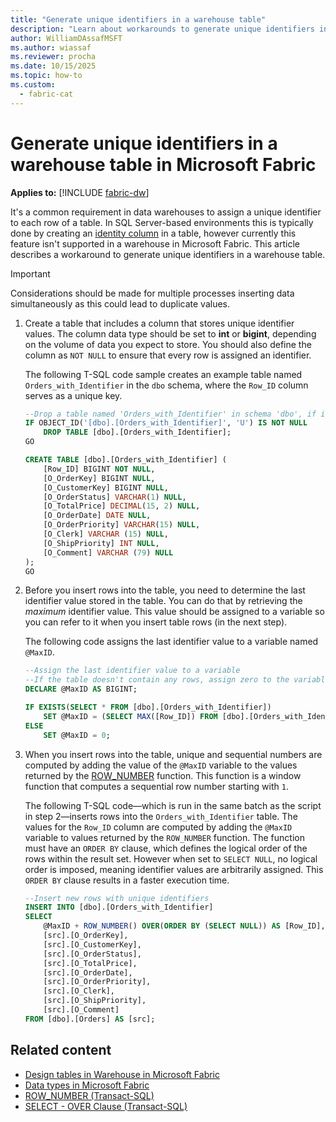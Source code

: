 ```yaml
---
title: "Generate unique identifiers in a warehouse table"
description: "Learn about workarounds to generate unique identifiers in a Microsoft Fabric warehouse table."
author: WilliamDAssafMSFT
ms.author: wiassaf
ms.reviewer: procha
ms.date: 10/15/2025
ms.topic: how-to
ms.custom:
  - fabric-cat
---
```


# Generate unique identifiers in a warehouse table in Microsoft Fabric

**Applies to:** [!INCLUDE [fabric-dw](includes/applies-to-version/fabric-dw.md)]

It's a common requirement in data warehouses to assign a unique identifier to each row of a table. In SQL Server-based environments this is typically done by creating an [identity column](/sql/t-sql/statements/create-table-transact-sql-identity-property?view=sql-server-ver16&preserve-view=true) in a table, however currently this feature isn't supported in a warehouse in Microsoft Fabric. This article describes a workaround to generate unique identifiers in a warehouse table.

> [!IMPORTANT]
> Considerations should be made for multiple processes inserting data simultaneously as this could lead to duplicate values.

1. Create a table that includes a column that stores unique identifier values. The column data type should be set to **int** or **bigint**, depending on the volume of data you expect to store. You should also define the column as `NOT NULL` to ensure that every row is assigned an identifier.

    The following T-SQL code sample creates an example table named `Orders_with_Identifier` in the `dbo` schema, where the `Row_ID` column serves as a unique key.

    ```sql
    --Drop a table named 'Orders_with_Identifier' in schema 'dbo', if it exists
    IF OBJECT_ID('[dbo].[Orders_with_Identifier]', 'U') IS NOT NULL
        DROP TABLE [dbo].[Orders_with_Identifier];
    GO
    
    CREATE TABLE [dbo].[Orders_with_Identifier] (
        [Row_ID] BIGINT NOT NULL,
        [O_OrderKey] BIGINT NULL,
        [O_CustomerKey] BIGINT NULL,
        [O_OrderStatus] VARCHAR(1) NULL,
        [O_TotalPrice] DECIMAL(15, 2) NULL,
        [O_OrderDate] DATE NULL,
        [O_OrderPriority] VARCHAR(15) NULL,
        [O_Clerk] VARCHAR (15) NULL,
        [O_ShipPriority] INT NULL,
        [O_Comment] VARCHAR (79) NULL
    );
    GO
    ```

1. Before you insert rows into the table, you need to determine the last identifier value stored in the table. You can do that by retrieving the _maximum_ identifier value. This value should be assigned to a variable so you can refer to it when you insert table rows (in the next step).

    The following code assigns the last identifier value to a variable named `@MaxID`.
    
    ```sql
    --Assign the last identifier value to a variable
    --If the table doesn't contain any rows, assign zero to the variable
    DECLARE @MaxID AS BIGINT;
    
    IF EXISTS(SELECT * FROM [dbo].[Orders_with_Identifier])
        SET @MaxID = (SELECT MAX([Row_ID]) FROM [dbo].[Orders_with_Identifier]);
    ELSE
        SET @MaxID = 0;
    ```

1. When you insert rows into the table, unique and sequential numbers are computed by adding the value of the `@MaxID` variable to the values returned by the [ROW\_NUMBER](/sql/t-sql/functions/row-number-transact-sql?view=fabric6&preserve-view=true) function. This function is a window function that computes a sequential row number starting with `1`.
    
    The following T-SQL code—which is run in the same batch as the script in step 2—inserts rows into the `Orders_with_Identifier` table. The values for the `Row_ID` column are computed by adding the `@MaxID` variable to values returned by the `ROW_NUMBER` function. The function must have an `ORDER BY` clause, which defines the logical order of the rows within the result set. However when set to `SELECT NULL`, no logical order is imposed, meaning identifier values are arbitrarily assigned. This `ORDER BY` clause results in a faster execution time.

    ```sql
    --Insert new rows with unique identifiers
    INSERT INTO [dbo].[Orders_with_Identifier]
    SELECT
        @MaxID + ROW_NUMBER() OVER(ORDER BY (SELECT NULL)) AS [Row_ID],
        [src].[O_OrderKey],
        [src].[O_CustomerKey],
        [src].[O_OrderStatus],
        [src].[O_TotalPrice],
        [src].[O_OrderDate],
        [src].[O_OrderPriority],
        [src].[O_Clerk],
        [src].[O_ShipPriority],
        [src].[O_Comment]
    FROM [dbo].[Orders] AS [src];
    ```
    
## Related content

- [Design tables in Warehouse in Microsoft Fabric](tables.md)
- [Data types in Microsoft Fabric](data-types.md)
- [ROW_NUMBER (Transact-SQL)](/sql/t-sql/functions/row-number-transact-sql?view=fabric&preserve-view=true)
- [SELECT - OVER Clause (Transact-SQL)](/sql/t-sql/queries/select-over-clause-transact-sql?view=fabric&preserve-view=true)
